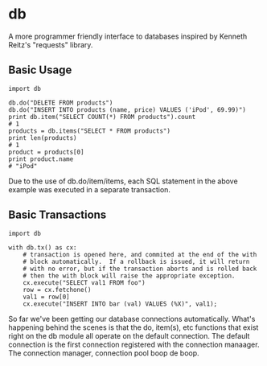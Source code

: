 db
==

A more programmer friendly interface to databases inspired by Kenneth Reitz's
"requests" library.


Basic Usage
-----------

    import db

    db.do("DELETE FROM products")
    db.do("INSERT INTO products (name, price) VALUES ('iPod', 69.99)")
    print db.item("SELECT COUNT(*) FROM products").count
    # 1
    products = db.items("SELECT * FROM products")
    print len(products)
    # 1
    product = products[0]
    print product.name
    # "iPod"


Due to the use of db.do/item/items, each SQL statement in the above example
was executed in a separate transaction.


Basic Transactions 
------------------

    import db

    with db.tx() as cx:
        # transaction is opened here, and commited at the end of the with
        # block automatically.  If a rollback is issued, it will return
        # with no error, but if the transaction aborts and is rolled back
        # then the with block will raise the appropriate exception.
        cx.execute("SELECT val1 FROM foo")
        row = cx.fetchone()
        val1 = row[0]
        cx.execute("INSERT INTO bar (val) VALUES (%X)", val1);


So far we've been getting our database connections automatically.  What's
happening behind the scenes is that the do, item(s), etc functions that
exist right on the db module all operate on the default connection.  The
default connection is the first connection registered with the connection
manaager.  The connection manager, connection pool boop de boop.

